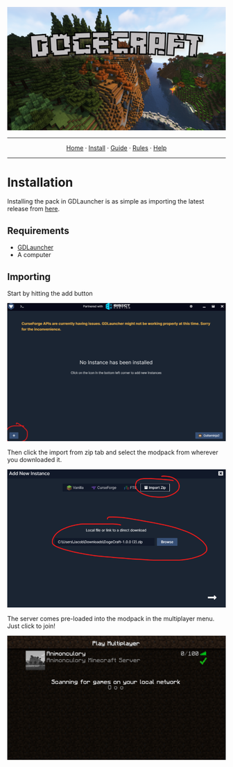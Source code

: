 ![Dogecraft-banner](https://raw.githubusercontent.com/The-Animonculory/DogeCraft/main/images/logo.png)

---

<p align="center">
  <a href="README.md">Home</a> ·
  <a href="INSTALL.md">Install</a> ·
  <a href="GUIDE.md">Guide</a> ·
  <a href="RULES.md">Rules</a> ·
  <a href="HELP.md">Help</a>
</p>

---

# Installation
Installing the pack in GDLauncher is as simple as importing the latest release from [here](https://github.com/The-Animonculory/DogeCraft/releases).

## Requirements
* [GDLauncher](https://gdevs.io/)
* A computer

## Importing

Start by hitting the add button

![Add](https://raw.githubusercontent.com/The-Animonculory/DogeCraft/main/images/install1.png)

Then click the import from zip tab and select the modpack from wherever you downloaded it.

![Add 2](https://raw.githubusercontent.com/The-Animonculory/DogeCraft/main/images/install2.png)

The server comes pre-loaded into the modpack in the multiplayer menu. Just click to join!

![Add 3](https://raw.githubusercontent.com/The-Animonculory/DogeCraft/main/images/install3.png)

